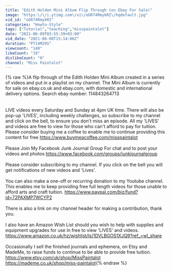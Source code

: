 ```yaml
---
title: "Edith Holden Mini Album Flip Through (on Ebay For Sale)"
image: "https:\/\/i.ytimg.com\/vi\/oGR74RmykRI\/hqdefault.jpg"
vid_id: "oGR74RmykRI"
categories: "Howto-Style"
tags: ["Tutorial","teaching","misspaintalot"]
date: "2021-06-09T03:55:39+03:00"
vid_date: "2021-06-08T15:14:06Z"
duration: "PT14M29S"
viewcount: "140"
likeCount: "19"
dislikeCount: "0"
channel: "Miss Paintalot"
---
```

{% raw %}A flip through of the Edith Holden Mini Album created in a series of videos and put in a playlist on my channel. The Mini Album is currently for sale on ebay.co.uk and ebay.com, with domestic and international delivery options. Search ebay number: 114843264713<br /><br /><br />LIVE videos every Saturday and Sunday at 4pm UK time. There will also be pop-up 'LIVES', including weekly challenges, so subscribe to my channel and click on the bell, to ensure you don't miss an episode. All my 'LIVES' and videos are free to view for those who can't afford to pay for tuition. Please consider buying me a coffee to enable me to continue providing this content for free <a rel="nofollow" target="blank" href="https://www.buymeacoffee.com/misspaintalot">https://www.buymeacoffee.com/misspaintalot</a><br /><br />Please Join My Facebook Junk Journal Group For chat and to post your videos and photos  <a rel="nofollow" target="blank" href="https://www.facebook.com/groups/junkjournalgroup">https://www.facebook.com/groups/junkjournalgroup</a><br /><br />Please consider subscribing to my channel. If you click on the bell you will get notifications of new videos and 'Lives'.<br /><br />You can also make a  one-off or recurring donation to my Youtube channel. This enables me to keep providing free full length videos for those unable to afford arts and craft tuition. <a rel="nofollow" target="blank" href="https://www.paypal.com/biz/fund?id=72PAXMP7WCYP2">https://www.paypal.com/biz/fund?id=72PAXMP7WCYP2</a><br /><br />There is also a link on my channel header for making a contribution, thank you.<br /><br />I also have an Amazon Wish List should you wish to help with supplies and equipment upgrades  for use in free to view 'LIVES' and videos. <a rel="nofollow" target="blank" href="https://www.amazon.co.uk/hz/wishlist/ls/1DVLBGOS1XJQ9?ref_=wl_share">https://www.amazon.co.uk/hz/wishlist/ls/1DVLBGOS1XJQ9?ref_=wl_share</a><br /><br />Occasionally I sell the finished journals and ephemera, on Etsy and MadeMe, to raise funds to continue to be able to provide free tuition. <a rel="nofollow" target="blank" href="https://www.etsy.com/uk/shop/MissPaintalot">https://www.etsy.com/uk/shop/MissPaintalot</a><br /><a rel="nofollow" target="blank" href="https://mademe.co.uk/shop/miss-paintalot">https://mademe.co.uk/shop/miss-paintalot</a>{% endraw %}
